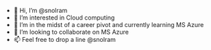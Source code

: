 - 👋 Hi, I’m @snolram
- 👀 I’m interested in Cloud computing
- 🌱 I’m in the midst of a career pivot and currently learning MS Azure
- 💞️ I’m looking to collaborate on MS Azure
- 📫 Feel free to drop a line @snolram

<!---
snolram/snolram is a ✨ special ✨ repository because its `README.md` (this file) appears on your GitHub profile.
You can click the Preview link to take a look at your changes.
--->
